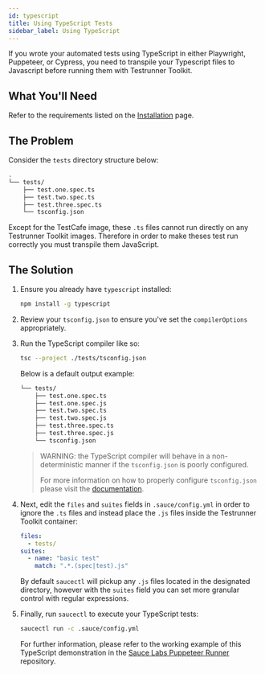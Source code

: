 ```yaml
---
id: typescript
title: Using TypeScript Tests
sidebar_label: Using TypeScript
---
```


If you wrote your automated tests using TypeScript in either Playwright, Puppeteer, or Cypress, you need to transpile your Typescript files to Javascript before running them with Testrunner Toolkit.

## What You'll Need

Refer to the requirements listed on the [Installation](/testrunner-toolkit/installation) page.

## The Problem

Consider the `tests` directory structure below:

```bash
.
└── tests/
    ├── test.one.spec.ts
    ├── test.two.spec.ts
    ├── test.three.spec.ts
    └── tsconfig.json
```

Except for the TestCafe image, these `.ts` files cannot run directly on any Testrunner Toolkit images. Therefore in order to make theses test run correctly you must transpile them JavaScript.

## The Solution

1. Ensure you already have `typescript` installed:
    
   ```bash
   npm install -g typescript
   ```

2. Review your `tsconfig.json` to ensure you've set the `compilerOptions` appropriately.
 
3. Run the TypeScript compiler like so:
   
   ```bash
   tsc --project ./tests/tsconfig.json
   ```
   
   Below is a default output example:
   
   ```bash
   └── tests/
       ├── test.one.spec.ts
       ├── test.one.spec.js
       ├── test.two.spec.ts
       ├── test.two.spec.js
       ├── test.three.spec.ts
       ├── test.three.spec.js
       └── tsconfig.json
   ```
   
   > WARNING: the TypeScript compiler will behave in a non-deterministic manner if the `tsconfig.json` is poorly configured. 
   >
   > For more information on how to properly configure `tsconfig.json` please visit the [documentation](https://www.typescriptlang.org/docs/handbook/migrating-from-javascript.html#writing-a-configuration-file).

4. Next, edit the `files` and `suites` fields in `.sauce/config.yml` in order to ignore the `.ts` files and instead place the `.js` files inside the Testrunner Toolkit container:
    
   ```yaml
   files:
     - tests/
   suites:
     - name: "basic test"
       match: ".*.(spec|test).js"
   ```
   
   By default `saucectl` will pickup any `.js` files located in the designated directory, however with the `suites` field you can set more granular control with regular expressions.

5. Finally, run `saucectl` to execute your TypeScript tests:
   
   ```bash
   saucectl run -c .sauce/config.yml
   ```
   
    For further information, please refer to the working example of this TypeScript demonstration in the [Sauce Labs Puppeteer Runner](https://github.com/saucelabs/sauce-puppeteer-runner/tree/master/tests/fixtures/typescript) repository.